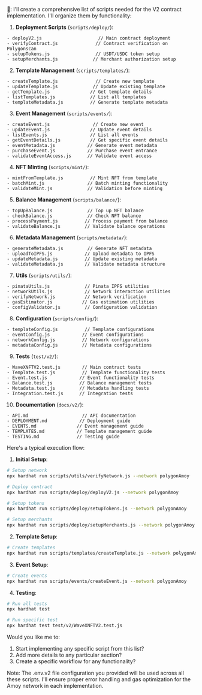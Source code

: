 🤖: I'll create a comprehensive list of scripts needed for the V2 contract implementation. I'll organize them by functionality:

1. **Deployment Scripts** (`scripts/deploy/`):
```
- deployV2.js                     // Main contract deployment
- verifyContract.js              // Contract verification on Polygonscan
- setupTokens.js                 // USDT/USDC token setup
- setupMerchants.js             // Merchant authorization setup
```

2. **Template Management** (`scripts/templates/`):
```
- createTemplate.js              // Create new template
- updateTemplate.js             // Update existing template
- getTemplate.js               // Get template details
- listTemplates.js             // List all templates
- templateMetadata.js          // Generate template metadata
```

3. **Event Management** (`scripts/events/`):
```
- createEvent.js                // Create new event
- updateEvent.js               // Update event details
- listEvents.js                // List all events
- getEventDetails.js           // Get specific event details
- eventMetadata.js            // Generate event metadata
- purchaseEvent.js            // Purchase event entrance
- validateEventAccess.js      // Validate event access
```

4. **NFT Minting** (`scripts/mint/`):
```
- mintFromTemplate.js          // Mint NFT from template
- batchMint.js                // Batch minting functionality
- validateMint.js             // Validation before minting
```

5. **Balance Management** (`scripts/balance/`):
```
- topUpBalance.js             // Top up NFT balance
- checkBalance.js             // Check NFT balance
- processPayment.js          // Process payment from balance
- validateBalance.js         // Validate balance operations
```

6. **Metadata Management** (`scripts/metadata/`):
```
- generateMetadata.js         // Generate NFT metadata
- uploadToIPFS.js            // Upload metadata to IPFS
- updateMetadata.js          // Update existing metadata
- validateMetadata.js        // Validate metadata structure
```

7. **Utils** (`scripts/utils/`):
```
- pinataUtils.js             // Pinata IPFS utilities
- networkUtils.js            // Network interaction utilities
- verifyNetwork.js           // Network verification
- gasEstimator.js           // Gas estimation utilities
- configValidator.js         // Configuration validation
```

8. **Configuration** (`scripts/config/`):
```
- templateConfig.js          // Template configurations
- eventConfig.js            // Event configurations
- networkConfig.js          // Network configurations
- metadataConfig.js         // Metadata configurations
```

9. **Tests** (`test/v2/`):
```
- WaveXNFTV2.test.js        // Main contract tests
- Template.test.js          // Template functionality tests
- Event.test.js            // Event functionality tests
- Balance.test.js          // Balance management tests
- Metadata.test.js         // Metadata handling tests
- Integration.test.js      // Integration tests
```

10. **Documentation** (`docs/v2/`):
```
- API.md                    // API documentation
- DEPLOYMENT.md            // Deployment guide
- EVENTS.md               // Event management guide
- TEMPLATES.md            // Template management guide
- TESTING.md              // Testing guide
```

Here's a typical execution flow:

1. **Initial Setup**:
```bash
# Setup network
npx hardhat run scripts/utils/verifyNetwork.js --network polygonAmoy

# Deploy contract
npx hardhat run scripts/deploy/deployV2.js --network polygonAmoy

# Setup tokens
npx hardhat run scripts/deploy/setupTokens.js --network polygonAmoy

# Setup merchants
npx hardhat run scripts/deploy/setupMerchants.js --network polygonAmoy
```

2. **Template Setup**:
```bash
# Create templates
npx hardhat run scripts/templates/createTemplate.js --network polygonAmoy
```

3. **Event Setup**:
```bash
# Create events
npx hardhat run scripts/events/createEvent.js --network polygonAmoy
```

4. **Testing**:
```bash
# Run all tests
npx hardhat test

# Run specific test
npx hardhat test test/v2/WaveXNFTV2.test.js
```

Would you like me to:
1. Start implementing any specific script from this list?
2. Add more details to any particular section?
3. Create a specific workflow for any functionality?

Note: The .env.v2 file configuration you provided will be used across all these scripts. I'll ensure proper error handling and gas optimization for the Amoy network in each implementation.